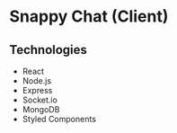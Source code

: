 # Snappy Chat (Client)

## Technologies

- React
- Node.js
- Express
- Socket.io
- MongoDB
- Styled Components
